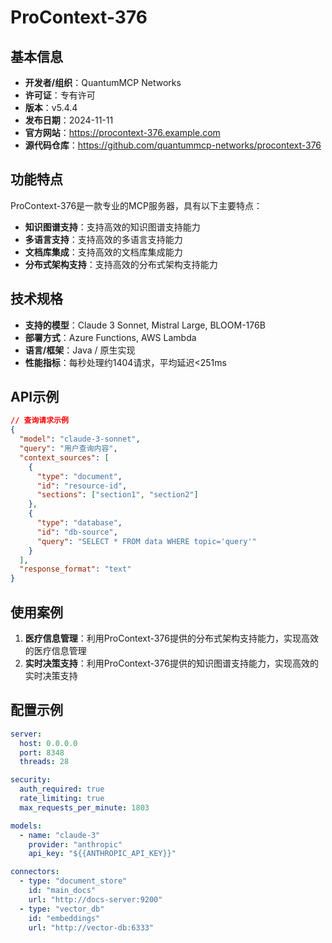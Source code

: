 # ProContext-376

## 基本信息

- **开发者/组织**：QuantumMCP Networks
- **许可证**：专有许可
- **版本**：v5.4.4
- **发布日期**：2024-11-11
- **官方网站**：https://procontext-376.example.com
- **源代码仓库**：https://github.com/quantummcp-networks/procontext-376

## 功能特点

ProContext-376是一款专业的MCP服务器，具有以下主要特点：

- **知识图谱支持**：支持高效的知识图谱支持能力
- **多语言支持**：支持高效的多语言支持能力
- **文档库集成**：支持高效的文档库集成能力
- **分布式架构支持**：支持高效的分布式架构支持能力


## 技术规格

- **支持的模型**：Claude 3 Sonnet, Mistral Large, BLOOM-176B
- **部署方式**：Azure Functions, AWS Lambda
- **语言/框架**：Java / 原生实现
- **性能指标**：每秒处理约1404请求，平均延迟<251ms

## API示例

```json
// 查询请求示例
{
  "model": "claude-3-sonnet",
  "query": "用户查询内容",
  "context_sources": [
    {
      "type": "document",
      "id": "resource-id",
      "sections": ["section1", "section2"]
    },
    {
      "type": "database",
      "id": "db-source",
      "query": "SELECT * FROM data WHERE topic='query'"
    }
  ],
  "response_format": "text"
}
```

## 使用案例

1. **医疗信息管理**：利用ProContext-376提供的分布式架构支持能力，实现高效的医疗信息管理
2. **实时决策支持**：利用ProContext-376提供的知识图谱支持能力，实现高效的实时决策支持


## 配置示例

```yaml
server:
  host: 0.0.0.0
  port: 8348
  threads: 28

security:
  auth_required: true
  rate_limiting: true
  max_requests_per_minute: 1803

models:
  - name: "claude-3"
    provider: "anthropic"
    api_key: "${{ANTHROPIC_API_KEY}}"

connectors:
  - type: "document_store"
    id: "main_docs"
    url: "http://docs-server:9200"
  - type: "vector_db"
    id: "embeddings"
    url: "http://vector-db:6333"
```